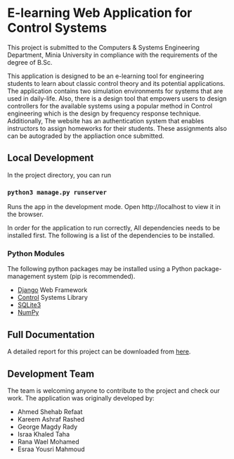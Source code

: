 # E-learning Web Application for Control Systems
This project is submitted to the Computers & Systems Engineering Department, Minia University in compliance with the requirements of the degree of B<!--A comment to prevent hyperlinking-->.Sc.

This application is designed to be an e-learning tool for engineering students to learn about classic control theory and its potential applications. The application contains two simulation environments for systems that are used in daily-life. Also, there is a design tool that empowers users to design controllers for the available systems using a popular method in Control engineering which is the design by frequency response technique. Additionally, The website has an authentication system that enables instructors to assign homeworks for their students. These assignments also can be autograded by the appliaction once submitted.
## Local Development
In the project directory, you can run
### `python3 manage.py runserver`
Runs the app in the development mode.
Open http://localhost to view it in the browser.

In order for the application to run correctly, All dependencies needs to be installed first. The following is a list of the dependencies to be installed.

### Python Modules
The following python packages may be installed using a Python package-management system (pip is recommended).
* [Django](https://djangoproject.com) Web Framework
* [Control](https://python-control.readthedocs.io/) Systems Library
* [SQLite3](https://www.sqlite.org)
* [NumPy](https://numpy.org/)

## Full Documentation
A detailed report for this project can be downloaded from [here](https://cloudpdf.io/document/1df688ad-ed98-4320-ae45-8dccac6c6889).
## Development Team 
The team is welcoming anyone to contribute to the project and check our work. The application was originally developed by:
* Ahmed Shehab Refaat
* Kareem Ashraf Rashed
* George Magdy Rady
* Israa Khaled Taha
* Rana Wael Mohamed
* Esraa Yousri Mahmoud
